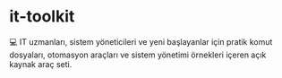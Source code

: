 # it-toolkit
💻 IT uzmanları, sistem yöneticileri ve yeni başlayanlar için pratik komut dosyaları, otomasyon araçları ve sistem yönetimi örnekleri içeren açık kaynak araç seti.

